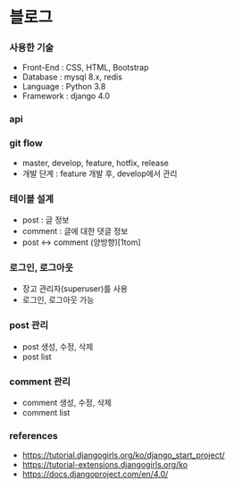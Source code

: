# 블로그

### 사용한 기술
* Front-End : CSS, HTML, Bootstrap
* Database : mysql 8.x, redis
* Language : Python 3.8
* Framework : django 4.0

### api
### git flow
* master, develop, feature, hotfix, release
* 개발 단계 : feature 개발 후, develop에서 관리

### 테이블 설계
* post : 글 정보
* comment : 글에 대한 댓글 정보
* post <-> comment (양방향)[1tom]

### 로그인, 로그아웃
* 장고 관리자(superuser)를 사용
* 로그인, 로그아웃 가능

### post 관리
* post 생성, 수정, 삭제
* post list

### comment 관리
* comment 생성, 수정, 삭제
* comment list 

### references
* https://tutorial.djangogirls.org/ko/django_start_project/
* https://tutorial-extensions.djangogirls.org/ko
* https://docs.djangoproject.com/en/4.0/